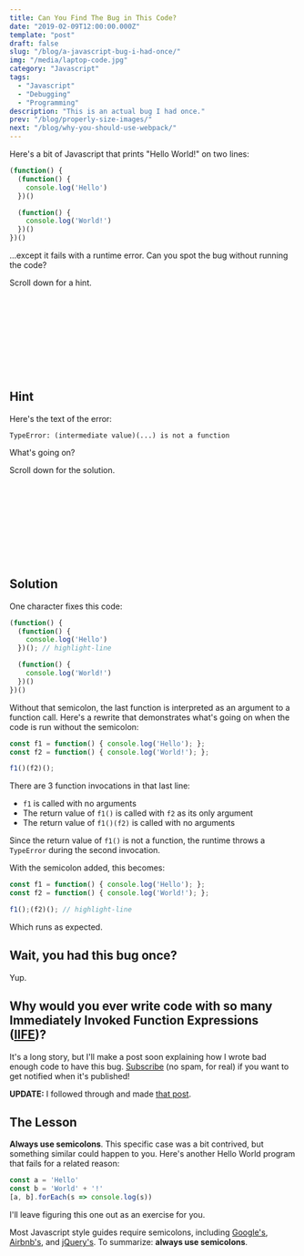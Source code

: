 ```yaml
---
title: Can You Find The Bug in This Code?
date: "2019-02-09T12:00:00.000Z"
template: "post"
draft: false
slug: "/blog/a-javascript-bug-i-had-once/"
img: "/media/laptop-code.jpg"
category: "Javascript"
tags:
  - "Javascript"
  - "Debugging"
  - "Programming"
description: "This is an actual bug I had once."
prev: "/blog/properly-size-images/"
next: "/blog/why-you-should-use-webpack/"
---
```


Here's a bit of Javascript that prints "Hello World!" on two lines:

```javascript
(function() {
  (function() {
    console.log('Hello')
  })()

  (function() {
    console.log('World!')
  })()
})()
```

…except it fails with a runtime error. Can you spot the bug without running the code?

Scroll down for a hint.

<br />
<br />
<br />
<br />
<br />
<br />
<br />
<br />

## Hint

Here's the text of the error:

```
TypeError: (intermediate value)(...) is not a function
```

What's going on?

Scroll down for the solution.

<br />
<br />
<br />
<br />
<br />
<br />
<br />
<br />

## Solution

One character fixes this code:

```javascript
(function() {
  (function() {
    console.log('Hello')
  })(); // highlight-line

  (function() {
    console.log('World!')
  })()
})()
```

Without that semicolon, the last function is interpreted as an argument to a function call. Here's a rewrite that demonstrates what's going on when the code is run without the semicolon:

```javascript
const f1 = function() { console.log('Hello'); };
const f2 = function() { console.log('World!'); };

f1()(f2)();
```

There are 3 function invocations in that last line:

- `f1` is called with no arguments
- The return value of `f1()` is called with `f2` as its only argument
- The return value of `f1()(f2)` is called with no arguments

Since the return value of `f1()` is not a function, the runtime throws a `TypeError` during the second invocation.

With the semicolon added, this becomes:

```javascript
const f1 = function() { console.log('Hello'); };
const f2 = function() { console.log('World!'); };

f1();(f2)(); // highlight-line
```

Which runs as expected.


## Wait, you had this bug once?

Yup.

## Why would you ever write code with so many Immediately Invoked Function Expressions ([IIFE](https://developer.mozilla.org/en-US/docs/Glossary/IIFE))?

It's a long story, but I'll make a post soon explaining how I wrote bad enough code to have this bug. [Subscribe](http://eepurl.com/gf8JCX) (no spam, for real) if you want to get notified when it's published!

**UPDATE:** I followed through and made [that post](/blog/why-you-should-use-webpack/).

## The Lesson

**Always use semicolons**. This specific case was a bit contrived, but something similar could happen to you. Here's another Hello World program that fails for a related reason:

```javascript
const a = 'Hello'
const b = 'World' + '!'
[a, b].forEach(s => console.log(s))
```

I'll leave figuring this one out as an exercise for you.

Most Javascript style guides require semicolons, including [Google's](https://google.github.io/styleguide/jsguide.html#formatting-semicolons-are-required), [Airbnb's](https://github.com/airbnb/javascript#semicolons), and [jQuery's](https://contribute.jquery.org/style-guide/js/#semicolons). To summarize: **always use semicolons**. 
